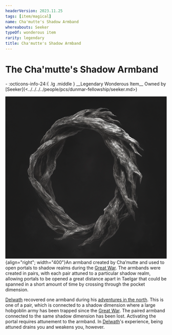 ```yaml
---
headerVersion: 2023.11.25
tags: [item/magical]
name: Cha'mutte's Shadow Armband
whereabouts: Seeker
typeOf: wonderous item
rarity: legendary
title: Cha'mutte's Shadow Armband
---
```

# The Cha'mutte's Shadow Armband
<div class="grid cards ext-narrow-margin ext-one-column" markdown>
- :octicons-info-24:{ .lg .middle } __Legendary Wonderous Item__  
   Owned by [Seeker](<../../../../people/pcs/dunmar-fellowship/seeker.md>)  
</div>


![Shadow Armband](../../../../assets/shadow-armband.png){align="right"; width="400"}An armband created by Cha’mutte and used to open portals to shadow realms during the [Great War](<../../../../events/1500s/great-war.md>). The armbands were created in pairs, with each pair attuned to a particular shadow realm, allowing portals to be opened a great distance apart in Taelgar that could be spanned in a short amount of time by crossing through the pocket dimension. 


[Delwath](<../../../../people/pcs/dunmar-fellowship/delwath.md>) recovered one armband during his [adventures in the north](<../../session-notes/session-55-dufr.md>). This is one of a pair, which is connected to a shadow dimension where a large hobgoblin army has been trapped since the [Great War](<../../../../events/1500s/great-war.md>). The paired armband connected to the same shadow dimension has been lost. Activating the portal requires attunement to the armband. In [Delwath](<../../../../people/pcs/dunmar-fellowship/delwath.md>)'s experience, being attuned drains you and weakens you, however.


